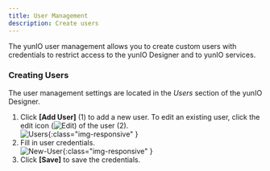 ```yaml
---
title: User Management
description: Create users
---
```


The yunIO user management allows you to create custom users with credentials to restrict access to the yunIO Designer and to yunIO services.

### Creating Users

The user management settings are located in the *Users* section of the yunIO Designer.

1. Click **[Add User]** (1) to add a new user.
To edit an existing user, click the edit icon (![Edit](../assets/images/yunio/edit.png)) of the user (2).<br>
![Users](../assets/images/yunio/yunio-users.png){:class="img-responsive" }
2. Fill in user credentials.<br>
![New-User](../assets/images/yunio/yunio-new-user.png){:class="img-responsive" }
3. Click **[Save]** to save the credentials.

